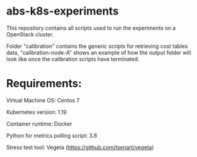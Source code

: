 # abs-k8s-experiments
This repository contains all scripts used to run the experiments on a OpenStack cluster.

Folder "calibration" contains the generic scripts for retrieving cost tables data, "calibration-node-A" shows an example of how the output folder will look like once the calibration scripts have terminated.

# Requirements:

Virtual Machine OS: Centos 7

Kubernetes version: 1.19

Container runtime: Docker

Python for metrics polling script: 3.8

Stress test tool: Vegeta (https://github.com/tsenart/vegeta)

